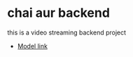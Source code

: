 # chai aur backend 

this is a video streaming backend project

- [Model link](https://app.eraser.io/workspace/CzQot4IcIGghSX6QSyuh?origin=share)